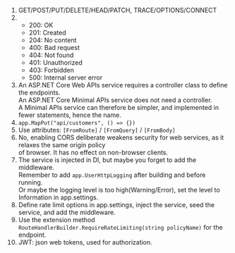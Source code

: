 1. GET/POST/PUT/DELETE/HEAD/PATCH, TRACE/OPTIONS/CONNECT
2. 
    - 200: OK
    - 201: Created
    - 204: No content
    - 400: Bad request
    - 404: Not found
    - 401: Unauthorized
    - 403: Forbidden
    - 500: Internal server error
3. An ASP.NET Core Web APIs service requires a controller class to define the endpoints.  
An ASP.NET Core Minimal APIs service does not need a controller.  
A Minimal APIs service can therefore be simpler, and implemented in fewer statements, hence the name.
4. `app.MapPut("api/customers", () => {})`
5. Use attributes: `[FromRoute]` / `[FromQuery]` / `[FromBody]`
6. No, enabling CORS deliberate weakens security for web services, as it relaxes the same origin policy  
of browser. It has no effect on non-browser clients.
7. The service is injected in DI, but maybe you forget to add the middleware.  
Remember to add `app.UserHttpLogging` after building and before running.  
Or maybe the logging level is too high(Warning/Error), set the level to Information in app.settings.
8. Define rate limit options in app.settings, inject the service, seed the service, and add the middleware.
9. Use the extension method `RouteHandlerBuilder.RequireRateLimiting(string policyName)` for the endpoint.
10. JWT: json web tokens, used for authorization.
